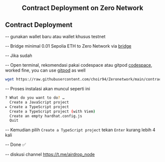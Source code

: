 <h2 align=center>Contract Deployment on Zero Network</h2>

## Contract Deployment

-- gunakan wallet baru atau wallet khusus testnet

-- Bridge minimal 0.01 Sepolia ETH to Zero Network via [bridge](https://bridge.zero.network/)

-- Jika sudah

-- Open terminal, rekomendasi pakai codespace atau gitpod [codespace](https://github.com/codespaces), worked fine, you can use [gitpod](https://gitpod.io/workspaces) as well
```bash
wget https://raw.githubusercontent.com/choir94/Zeronetwork/main/contract.sh && chmod +x contract.sh && ./contract.sh
```

-- Proses instalasi akan muncul seperti ini
```bash
? What do you want to do? … 
  Create a JavaScript project
▸ Create a TypeScript project
  Create a TypeScript project (with Viem)
  Create an empty hardhat.config.js
  Quit
```

-- Kemudian pilih `Create a TypeScript project` tekan `Enter` kurang lebih 4 kali

-- Done ✅

-- diskusi channel https://t.me/airdrop_node
